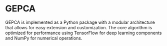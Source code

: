 # GEPCA
GEPCA is implemented as a Python package with a modular architecture that allows for easy extension and customization. The core algorithm is optimized for performance using TensorFlow for deep learning components and NumPy for numerical operations. 
